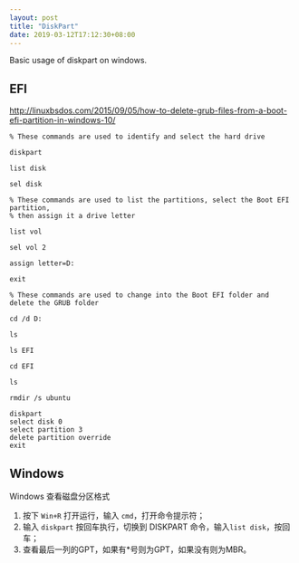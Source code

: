 ```yaml
---
layout: post
title: "DiskPart"
date: 2019-03-12T17:12:30+08:00
---
```


Basic usage of diskpart on windows.

## EFI

<http://linuxbsdos.com/2015/09/05/how-to-delete-grub-files-from-a-boot-efi-partition-in-windows-10/>

```
% These commands are used to identify and select the hard drive

diskpart
 
list disk
 
sel disk 
 
% These commands are used to list the partitions, select the Boot EFI partition, 
% then assign it a drive letter
 
list vol
 
sel vol 2
 
assign letter=D:
 
exit
 
% These commands are used to change into the Boot EFI folder and delete the GRUB folder
 
cd /d D:
 
ls
 
ls EFI
 
cd EFI
 
ls
 
rmdir /s ubuntu
```

```
diskpart
select disk 0
select partition 3
delete partition override
exit
```

## Windows

Windows 查看磁盘分区格式

1. 按下 `Win+R` 打开运行，输入 `cmd`，打开命令提示符；
2. 输入 `diskpart` 按回车执行，切换到 DISKPART 命令，输入`list disk`，按回车；
3. 查看最后一列的GPT，如果有*号则为GPT，如果没有则为MBR。

